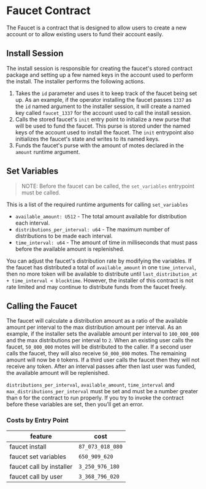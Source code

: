 # Faucet Contract

The Faucet is a contract that is designed to allow users to create a new account or to allow existing users to fund their account easily.

## Install Session
The install session is responsible for creating the faucet's stored contract package and setting up a few named keys in the account used to perform the install. The installer performs the following actions.

1. Takes the `id` parameter and uses it to keep track of the faucet being set up. As an example, if the operator installing the faucet passes `1337` as the `id` named argument to the installer session, it will create a named key called `faucet_1337` for the account used to call the install session.
1. Calls the stored faucet's `init` entry point to initialize a new purse that will be used to fund the faucet. This purse is stored under the named keys of the account used to install the faucet. The `init` entrypoint also initializes the faucet's state and writes to its named keys.
1. Funds the faucet's purse with the amount of motes declared in the `amount` runtime argument.


## Set Variables

> NOTE: Before the faucet can be called, the `set_variables` entrypoint must be called.
>
This is a list of the required runtime arguments for calling `set_variables`
* `available_amount: U512` - The total amount available for distribution each interval.
* `distributions_per_interval: u64` - The maximum number of distributions to be made each interval.
* `time_interval: u64` - The amount of time in milliseconds that must pass before the available amount is replenished.


You can adjust the faucet's distribution rate by modifying the variables. If the faucet has distributed a total of `available_amount` in one `time_interval`, then no more token will be available to distribute until `last_distribution_at + time_interval < blocktime`. However, the installer of this contract is not rate limited and may continue to distribute funds from the faucet freely.

## Calling the Faucet

The faucet will calculate a distribution amount as a ratio of the available amount per interval to the max distribution amount per interval. As an example, if the installer sets the available amount per interval to `100_000_000` and the max distributions per interval to `2`. When an existing user calls the faucet, `50_000_000` motes will be distributed to the caller. If a second user calls the faucet, they will also receive `50_000_000` motes. The remaining amount will now be `0` tokens. If a third user calls the faucet then they will not receive any token.
After an interval passes after then last user was funded, the available amount will be replenished.

`distributions_per_interval`, `available_amount`, `time_interval` and `max_distributions_per_interval`
must be set and must be a number greater than `0` for the contract to run properly.
If you try to invoke the contract before these variables are set, then you'll get an error.

### Costs by Entry Point

| feature                  | cost             |
|--------------------------|------------------|
| faucet install           | `87_073_018_080` |
| faucet set variables     | `650_909_620`    |
| faucet call by installer | `3_250_976_180`  |
| faucet call by user      | `3_368_796_020`  |

